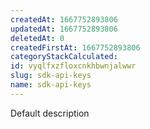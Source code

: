 ```yaml
---
createdAt: 1667752893806
updatedAt: 1667752893806
deletedAt: 0
createdFirstAt: 1667752893806
categoryStackCalculated: 
id: vyqlfxzfloxcnkhbwnjalwwr
slug: sdk-api-keys
name: sdk-api-keys
---
```


Default description